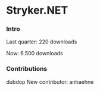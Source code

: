 # Stryker.NET

### Intro
Last quarter:
220 downloads

Now:
6.500 downloads

### Contributions
dubdop
New contributor: anhaehne
